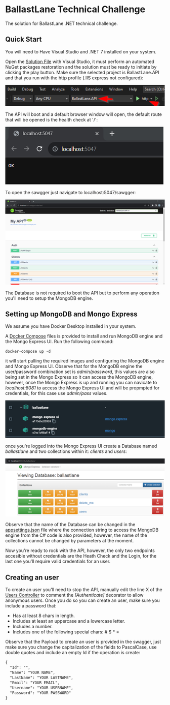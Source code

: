 # BallastLane Technical Challenge

The solution for BallastLane .NET technical challenge.

## Quick Start

You will need to Have Visual Studio and .NET 7 installed on your system.

Open the [Solution File](./BallastLane/BallastLane.sln) with Visual Studio, it must perform an automated NuGet packages restoration and the solution must be ready to initiate by clicking the play button. Make sure the selected project is BallastLane.API and that you run with the http profile (.IIS express not configured):

![API Bootup](./img/run.png "API Bootup")

The API will boot and a default browser window will open, the default route that will be opened is the health check at '/':

![API Health Check](./img/HealthCheck.png "API Health Check")

To open the sawgger just navigate to localhost:5047/sawgger:

![API Swagger](./img/swagger.png "API Swagger")

The Database is not required to boot the API but to perform any operation you'll need to setup the MongoDB engine.

## Setting up MongoDB and Mongo Express

We assume you have Docker Desktop installed in your system.

A [Docker Compose](docker-compose.yaml) files is provided to install and run MongoDB engine and the Mongo Express UI. Run the following command:

```
docker-compose up -d
```

it will start pulling the required images and configuring the MongoDB engine and Mongo Express UI. Observe that for the MongoDB engine the user/password combination set is *admin/password*, this values are also being set in the Mongo Express so it can access the MongoDB engine, however, once the Mongo Express is up and running you can navicate to *localhost:8081* to access the Mongo Express UI and will be propmpted for credentials, for this case use *admin/pass* values.

![Docker Desktop](./img/compose.png "Docker Desktop")

once you're logged into the Mongo Express UI create a Database named *ballastlane* and two collections within it: *clients* and *users*:

![Mongo DB and collections](./img/collections.png "Mongo DB and collections")

Observe that the name of the Database can be changed in the [appsettings.json](./BallastLane/BallastLane.API/appsettings.json) file where the connection string to access the MongoDB engine from the C# code is also provided, however, the name of the collections cannot be changed by parameters at the moment.

Now you're ready to rock with the API, however, the only two endpoints accesible without credentials are the Heath Check and the Login, for the last one you'll require valid credentials for an user.

## Creating an user

To create an user you'll need to stop the API, manually edit the line X of the [Users Controller](./BallastLane/BallastLane.API/Controllers/UsersController.cs) to comment the *[Authenticate]* decorator to allow anonymous users. Once you do so you can create an user, make sure you include a password that:

- Has at least 8 chars in length.
- Includes at least an uppercase and a lowercase letter.
- Includes a number.
- Includes one of the following special chars: # $ * =

Observe that the Payload to create an user is provided in the swagger, just make sure you change the capitalization of the fields to PascalCase, use double quotes and include an empty Id if the operation is create:

```
{
  "Id": "",
  "Name": "YOUR NAME",
  "LastName": "YOUR LASTNAME",
  "Email": "YOUR EMAIL",
  "Username": "YOUR USERNAME",
  "Password": "YOUR PASSWORD"
}
```

